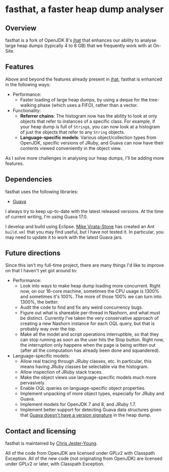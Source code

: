 fasthat, a faster heap dump analyser
====================================

Overview
--------

fasthat is a fork of OpenJDK 8's [jhat][jhat] that enhances our ability
to analyse large heap dumps (typically 4 to 8 GB) that we frequently
work with at On-Site.

Features
--------

Above and beyond the features already present in [jhat][jhat], fasthat
is enhanced in the following ways:

+ Performance:
    + Faster loading of large heap dumps, by using a deque for the
      tree-walking phase (which uses a FIFO), rather than a vector.
+ Functionality:
    + **Referrer chains**: The histogram now has the ability to look
      at only objects that refer to instances of a specific class.
      For example, if your heap dump is full of `String`s, you can
      now look at a histogram of just the objects that refer to any
      `String` objects.
    + **Language-specific models**: Various object/collection types
      from OpenJDK, specific versions of JRuby, and Guava can now have
      their contents viewed conveniently in the object view.

As I solve more challenges in analysing our heap dumps, I'll be adding
more features.

Dependencies
------------

fasthat uses the following libraries:

+ [Guava][guava]

I always try to keep up-to-date with the latest released versions. At
the time of current writing, I'm using Guava 17.0.

I develop and build using Eclipse. [Mike Virata-Stone][mjvs] has created
an Ant `build.xml` that you may find useful, but I have not tested it.
In particular, you may need to update it to work with the latest Guava
jars.

Future directions
-----------------

Since this isn't my full-time project, there are many things I'd like
to improve on that I haven't yet got around to:

+ Performance:
    + Look into ways to make heap dump loading more concurrent. Right
      now, on our 16-core machine, sometimes the CPU usage is 1300%
      and sometimes it's 100%. The more of those 100% we can turn into
      1300%, the better.
    + Audit the code to find and fix any weird concurrency bugs.
    + Figure out what is shareable per-thread in Nashorn, and what must
      be distinct. Currently I've taken the very conservative approach
      of creating a new Nashorn instance for each OQL query, but that is
      probably way over the top.
    + Make all the model and script operations interruptible, so that
      they can stop running as soon as the user hits the Stop button.
      Right now, the interruption only happens when the page is being
      written out (after all the computation has already been done and
      squandered).
+ Language-specific models:
    + Allow real tracing through JRuby classes, etc. In particular,
      this means having JRuby classes be selectable via the histogram.
    + Allow inspection of JRuby stack traces.
    + Make the object views use language-specific models much more
      pervasively.
    + Enable OQL queries on language-specific object properties.
    + Implement unpacking of more object types, especially for JRuby
      and Guava.
    + Implement models for OpenJDK 7 and 8, and JRuby 1.7.
    + Implement better support for detecting Guava data structures
      given that [Guava doesn't have a version signature][guava-ver]
      in the heap dump.

Contact and licensing
---------------------

fasthat is maintained by [Chris Jester-Young][cky].

All of the code from OpenJDK are licensed under GPLv2 with Classpath
Exception. All of the new code (not originating from OpenJDK) are
licensed under GPLv2 or later, with Classpath Exception.

[jhat]: http://docs.oracle.com/javase/6/docs/technotes/tools/share/jhat.html
[guava]: http://code.google.com/p/guava-libraries/
[mjvs]: http://github.com/mikestone
[guava-ver]: http://stackoverflow.com/q/7694468/13
[jsr-223]: http://www.jcp.org/en/jsr/detail?id=223
[cky]: http://github.com/cky
